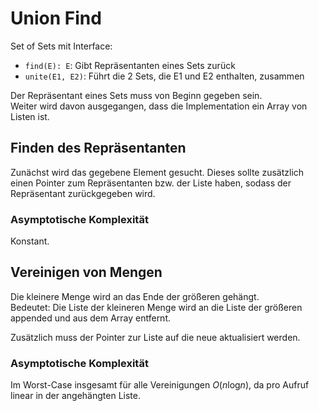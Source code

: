 # Union Find
Set of Sets mit Interface:

- `find(E): E`: Gibt Repräsentanten eines Sets zurück
- `unite(E1, E2)`: Führt die 2 Sets, die E1 und E2 enthalten, zusammen

Der Repräsentant eines Sets muss von Beginn gegeben sein.  
Weiter wird davon ausgegangen, dass die Implementation ein Array
von Listen ist.


## Finden des Repräsentanten
Zunächst wird das gegebene Element gesucht. Dieses sollte zusätzlich einen
Pointer zum Repräsentanten bzw. der Liste haben, sodass der Repräsentant
zurückgegeben wird.

### Asymptotische Komplexität
Konstant.


## Vereinigen von Mengen
Die kleinere Menge wird an das Ende der größeren gehängt.  
Bedeutet: Die Liste der kleineren Menge wird an die Liste der größeren appended
und aus dem Array entfernt.

Zusätzlich muss der Pointer zur Liste auf die neue aktualisiert werden.

### Asymptotische Komplexität
Im Worst-Case insgesamt für alle Vereinigungen $O(n \text{log} n)$,
da pro Aufruf linear in der angehängten Liste.
